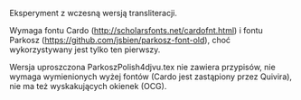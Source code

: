 Eksperyment z wczesną wersją transliteracji.

Wymaga fontu Cardo (http://scholarsfonts.net/cardofnt.html) i fontu
Parkosz (https://github.com/jsbien/parkosz-font-old), choć
wykorzystywany jest tylko ten pierwszy.

Wersja uproszczona ParkoszPolish4djvu.tex nie zawiera przypisów, nie
wymaga wymienionych wyżej fontów (Cardo jest zastąpiony przez
Quivira), nie ma też wyskakujących okienek (OCG).

